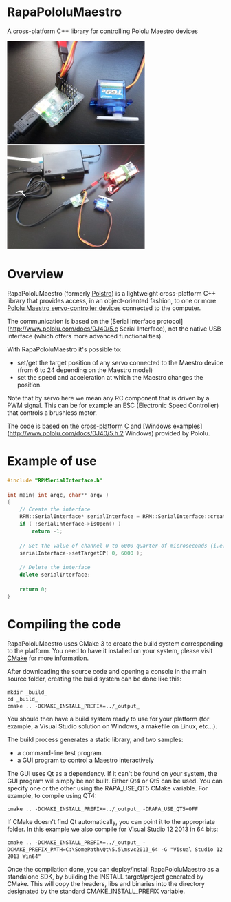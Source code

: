 RapaPololuMaestro
=================
A cross-platform C++ library for controlling Pololu Maestro devices

![alt text](docs/RapaPololuMaestro1.jpg?raw=true "Pololu Maestro driving a servo")
![alt text](docs/RapaPololuMaestro2.jpg?raw=true "Pololu Maestro controlled by a Raspberry Pi")

# Overview 
RapaPololuMaestro (formerly [Polstro](https://code.google.com/p/polstro/)) is a lightweight cross-platform C++ library that provides access, in an object-oriented fashion, to one or more [Pololu Maestro servo-controller devices](http://www.pololu.com/docs/0J40) connected to the computer.

The communication is based on the [Serial Interface protocol](http://www.pololu.com/docs/0J40/5.c Serial Interface), not the native USB interface (which offers more advanced functionalities).

With RapaPololuMaestro it's possible to:

* set/get the target position of any servo connected to the Maestro device (from 6 to 24 depending on the Maestro model)
* set the speed and acceleration at which the Maestro changes the position.

Note that by servo here we mean any RC component that is driven by a PWM signal. This can be for example an ESC (Electronic Speed Controller) that controls a brushless motor.

The code is based on the [cross-platform C](http://www.pololu.com/docs/0J40/5.h.2) and [Windows examples](http://www.pololu.com/docs/0J40/5.h.2 Windows) provided by Pololu.

# Example of use
```cpp
#include "RPMSerialInterface.h"

int main( int argc, char** argv )
{
    // Create the interface
    RPM::SerialInterface* serialInterface = RPM::SerialInterface::createSerialInterface( "COM4", 9600 );
    if ( !serialInterface->isOpen() )
        return -1;

    // Set the value of channel 0 to 6000 quarter-of-microseconds (i.e. 1.5 milliseconds)
    serialInterface->setTargetCP( 0, 6000 );

    // Delete the interface
    delete serialInterface;

    return 0;
}
```

# Compiling the code
RapaPololuMaestro uses CMake 3 to create the build system corresponding to the platform. You need to have it installed on your system, please visit [CMake](http://www.cmake.org/) for more information.

After downloading the source code and opening a console in the main source folder, creating the build system can be done like this:

```
mkdir _build_
cd _build_
cmake .. -DCMAKE_INSTALL_PREFIX=../_output_ 
```

You should then have a build system ready to use for your platform (for example, a Visual Studio solution on Windows, a makefile on Linux, etc...).

The build process generates a static library, and two samples:
* a command-line test program.
* a GUI  program to control a Maestro interactively

The GUI uses Qt as a dependency. If it can't be found on your system, the GUI program will simply be not built. 
Either Qt4 or Qt5 can be used. You can specify one or the other using the RAPA_USE_QT5 CMake variable. For example, to compile using QT4:

```
cmake .. -DCMAKE_INSTALL_PREFIX=../_output_ -DRAPA_USE_QT5=OFF
```

If CMake doesn't find Qt automatically, you can point it to the appropriate folder. In this example we also compile for Visual Studio 12 2013 in 64 bits:

```
cmake .. -DCMAKE_INSTALL_PREFIX=../_output_ -DCMAKE_PREFIX_PATH=C:\SomePath\Qt\5.5\msvc2013_64 -G "Visual Studio 12 2013 Win64" 
```

Once the compilation done, you can deploy/install RapaPololuMaestro as a standalone SDK, by building the INSTALL target/project generated by CMake. This will copy the headers, libs and binaries into the directory designated by the standard CMAKE_INSTALL_PREFIX variable.

